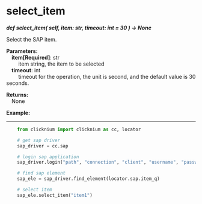 # select_item

***def select_item(
        self,
        item: str,
        timeout: int = 30
    ) -> None***  

Select the SAP item.

**Parameters:**  
    &emsp;**item[Required]**: str  
        &emsp;&emsp; item string, the item to be selected  
    &emsp;**timeout**: int  
        &emsp;&emsp; timeout for the operation, the unit is second, and the default value is 30 seconds. 

**Returns:**  
    &emsp;None

**Example:**
***
```python
    from clicknium import clicknium as cc, locator

    # get sap driver
    sap_driver = cc.sap

    # login sap application
    sap_driver.login("path", "connection", "client", "username", "password")

    # find sap element
    sap_ele = sap_driver.find_element(locator.sap.item_q)

    # select item
    sap_ele.select_item("item1")
```